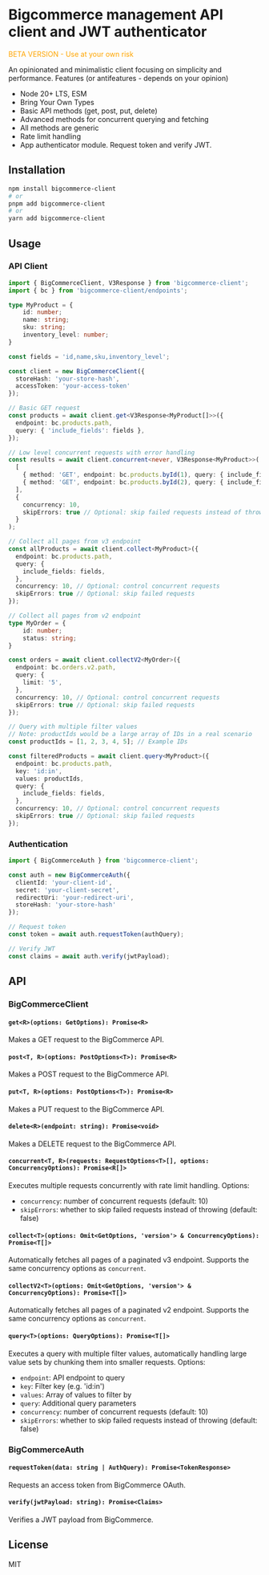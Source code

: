 # Bigcommerce management API client and JWT authenticator

<span style="color:orange">BETA VERSION - Use at your own risk</span>

An opinionated and minimalistic client focusing on simplicity and performance.
Features (or antifeatures - depends on your opinion)
- Node 20+ LTS, ESM
- Bring Your Own Types
- Basic API methods (get, post, put, delete)
- Advanced methods for concurrent querying and fetching
- All methods are generic
- Rate limit handling
- App authenticator module. Request token and verify JWT.

## Installation

```bash
npm install bigcommerce-client
# or
pnpm add bigcommerce-client
# or
yarn add bigcommerce-client
```

## Usage

### API Client

```typescript
import { BigCommerceClient, V3Response } from 'bigcommerce-client';
import { bc } from 'bigcommerce-client/endpoints';

type MyProduct = {
    id: number;
    name: string;
    sku: string;
    inventory_level: number;
}

const fields = 'id,name,sku,inventory_level';

const client = new BigCommerceClient({
  storeHash: 'your-store-hash',
  accessToken: 'your-access-token'
});

// Basic GET request
const products = await client.get<V3Response<MyProduct[]>>({
  endpoint: bc.products.path,
  query: { 'include_fields': fields },
});

// Low level concurrent requests with error handling
const results = await client.concurrent<never, V3Response<MyProduct>>(
  [
    { method: 'GET', endpoint: bc.products.byId(1), query: { include_fields: fields }},
    { method: 'GET', endpoint: bc.products.byId(2), query: { include_fields: fields }},
  ],
  { 
    concurrency: 10,
    skipErrors: true // Optional: skip failed requests instead of throwing
  }
);

// Collect all pages from v3 endpoint
const allProducts = await client.collect<MyProduct>({
  endpoint: bc.products.path,
  query: {
    include_fields: fields,
  },
  concurrency: 10, // Optional: control concurrent requests
  skipErrors: true // Optional: skip failed requests
});

// Collect all pages from v2 endpoint
type MyOrder = {
    id: number;
    status: string;
}

const orders = await client.collectV2<MyOrder>({
  endpoint: bc.orders.v2.path,
  query: {
    limit: '5',
  },
  concurrency: 10, // Optional: control concurrent requests
  skipErrors: true // Optional: skip failed requests
});

// Query with multiple filter values
// Note: productIds would be a large array of IDs in a real scenario
const productIds = [1, 2, 3, 4, 5]; // Example IDs

const filteredProducts = await client.query<MyProduct>({
  endpoint: bc.products.path,
  key: 'id:in',
  values: productIds,
  query: {
    include_fields: fields,
  },
  concurrency: 10, // Optional: control concurrent requests
  skipErrors: true // Optional: skip failed requests
});
```

### Authentication

```typescript
import { BigCommerceAuth } from 'bigcommerce-client';

const auth = new BigCommerceAuth({
  clientId: 'your-client-id',
  secret: 'your-client-secret',
  redirectUri: 'your-redirect-uri',
  storeHash: 'your-store-hash'
});

// Request token
const token = await auth.requestToken(authQuery);

// Verify JWT
const claims = await auth.verify(jwtPayload);
```

## API

### BigCommerceClient

#### `get<R>(options: GetOptions): Promise<R>`
Makes a GET request to the BigCommerce API.

#### `post<T, R>(options: PostOptions<T>): Promise<R>`
Makes a POST request to the BigCommerce API.

#### `put<T, R>(options: PostOptions<T>): Promise<R>`
Makes a PUT request to the BigCommerce API.

#### `delete<R>(endpoint: string): Promise<void>`
Makes a DELETE request to the BigCommerce API.

#### `concurrent<T, R>(requests: RequestOptions<T>[], options: ConcurrencyOptions): Promise<R[]>`
Executes multiple requests concurrently with rate limit handling. Options:
- `concurrency`: number of concurrent requests (default: 10)
- `skipErrors`: whether to skip failed requests instead of throwing (default: false)

#### `collect<T>(options: Omit<GetOptions, 'version'> & ConcurrencyOptions): Promise<T[]>`
Automatically fetches all pages of a paginated v3 endpoint. Supports the same concurrency options as `concurrent`.

#### `collectV2<T>(options: Omit<GetOptions, 'version'> & ConcurrencyOptions): Promise<T[]>`
Automatically fetches all pages of a paginated v2 endpoint. Supports the same concurrency options as `concurrent`.

#### `query<T>(options: QueryOptions): Promise<T[]>`
Executes a query with multiple filter values, automatically handling large value sets by chunking them into smaller requests. Options:
- `endpoint`: API endpoint to query
- `key`: Filter key (e.g. 'id:in')
- `values`: Array of values to filter by
- `query`: Additional query parameters
- `concurrency`: number of concurrent requests (default: 10)
- `skipErrors`: whether to skip failed requests instead of throwing (default: false)

### BigCommerceAuth

#### `requestToken(data: string | AuthQuery): Promise<TokenResponse>`
Requests an access token from BigCommerce OAuth.

#### `verify(jwtPayload: string): Promise<Claims>`
Verifies a JWT payload from BigCommerce.

## License

MIT

